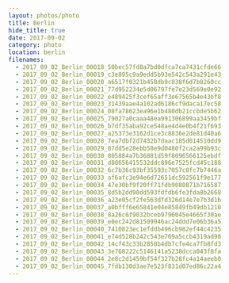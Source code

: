 ```yaml
---
layout: photos/photo
title: Berlin
hide_title: true
date: 2017-09-02
category: photo
location: berlin
filenames:
  - 2017_09_02_Berlin_00018_50bec57fd8a7bd0dfca7ca7431cfde66
  - 2017_09_02_Berlin_00019_c3e895c9a9edd5b93e542c543a291e43
  - 2017_09_02_Berlin_00020_a6517f0321b458db9c838f6d7b8260cc
  - 2017_09_02_Berlin_00021_77d952234e5d06797fe7e23d569e0e92
  - 2017_09_02_Berlin_00022_e489425f3cef65aff3e67565b4e43bf8
  - 2017_09_02_Berlin_00023_31439aae4a102ad6186cf9daca17ec58
  - 2017_09_02_Berlin_00024_08fa78623ea96e1b480db21ccbde5b62
  - 2017_09_02_Berlin_00025_79027a0caaa48ea991306899aa3459bf
  - 2017_09_02_Berlin_00026_b7df35aba92ce548ae4d4e0b4f21f693
  - 2017_09_02_Berlin_00027_a25373e3162d1ce3c8836e2de81d40a6
  - 2017_09_02_Berlin_00028_7ea7dbf2d7432b7daac185d014510dd9
  - 2017_09_02_Berlin_00029_87dd5e28ebb58e9d0480f2ca2a99b93c
  - 2017_09_02_Berlin_00030_805884a7b36881d59f8096566125ebdf
  - 2017_09_02_Berlin_00031_d80656415532ddc896e7525fcd45c188
  - 2017_09_02_Berlin_00032_6c7b36c93bf35593c7057c8fc7b7446a
  - 2017_09_02_Berlin_00033_af6afc3e94e6d72651dc592561f9e177
  - 2017_09_02_Berlin_00034_47e30bf9f20ff71fdb9080871b716587
  - 2017_09_02_Berlin_00035_8d5b2dd90dd593fdfdb6fe3fda8b2668
  - 2017_09_02_Berlin_00036_a23e05cf2fe563dfd326d14e7e7b3d1b
  - 2017_09_02_Berlin_00037_a0bfff6e65841e04e85849fb49db1210
  - 2017_09_02_Berlin_00038_8a26c6f9032bceb9796045e4665f30ae
  - 2017_09_02_Berlin_00039_e0ec242d81509946ac24ddd7e06b36a5
  - 2017_09_02_Berlin_00040_7410823ec1efddb496cb982ef44c4235
  - 2017_09_02_Berlin_00041_e74d528b242c543e769a5ccb4319ad90
  - 2017_09_02_Berlin_00042_14cf43c33b2858b4db7cfe4ca7fb8fd3
  - 2017_09_02_Berlin_00043_3e768222c5146141a5238dcca043f8fa
  - 2017_09_02_Berlin_00044_2e8c2d1459bf54f327b28fc4a14aeeb0
  - 2017_09_02_Berlin_00045_7fdb130d3ae7e523f831d07ed86c22a4
---
```


